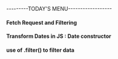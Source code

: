 ---------TODAY'S MENU------------------

#### Fetch Request and Filtering

#### Transform Dates in JS : Date constructor

#### use of .filter() to filter data

